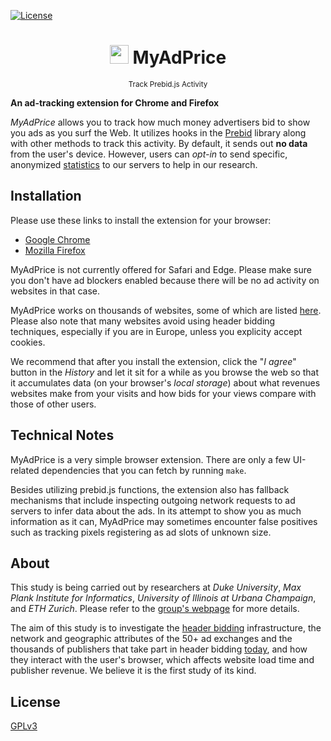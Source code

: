 [![License](https://img.shields.io/badge/License-GPLv3-blue.svg)](https://github.com/waqaraqeel/myadprice/blob/master/LICENSE.txt)


<h1 align="center">
<img  src="https://www.myadprice.com/static/images/icon.png" height="30" width="30">
MyAdPrice
</h1>
<p align="center">
<sup> 
      Track Prebid.js Activity
</sup>


**An ad-tracking extension for Chrome and Firefox**

*MyAdPrice* allows you to track how much money advertisers bid to show you ads as you surf the Web. It utilizes hooks in the [Prebid](https://github.com/prebid/Prebid.js/) library along with other methods to track this activity. By default, it sends out __no data__ from the user's device. However, users can *opt-in* to send specific, anonymized [statistics](https://www.myadprice.com/terms) to our servers to help in our research.

## Installation
Please use these links to install the extension for your browser:
- [Google Chrome](https://bit.ly/myadprice-ch)
- [Mozilla Firefox](https://bit.ly/myadprice-fx)

MyAdPrice is not currently offered for Safari and Edge. Please make sure you don't have ad blockers enabled because there will be no ad activity on websites in that case.

MyAdPrice works on thousands of websites, some of which are listed [here](https://www.myadprice.com/websites). Please also note that many websites avoid using header bidding techniques, especially if you are in Europe, unless you explicity accept cookies.

We recommend that after you install the extension, click the "_I agree_" button in the _History_ and let it sit for a while as you browse the web so that it accumulates data (on your browser's _local storage_) about what revenues websites make from your visits and how bids for your views compare with those of other users.

## Technical Notes
MyAdPrice is a very simple browser extension. There are only a few UI-related dependencies that you can fetch by running `make`.

Besides utilizing prebid.js functions, the extension also has fallback mechanisms that include inspecting outgoing network requests to ad servers to infer data about the ads. In its attempt to show you as much information as it can, MyAdPrice may sometimes encounter false positives such as tracking pixels registering as ad slots of unknown size.

## About
This study is being carried out by researchers at _Duke University_, _Max Plank Institute for Informatics_, _University of Illinois at Urbana Champaign_, and _ETH Zurich_. Please refer to the [group's webpage](http://cspeed.net) for more details.

The aim of this study is to investigate the [header bidding](https://adexchanger.com/publishers/the-rise-of-header-bidding-and-the-end-of-the-publisher-waterfall/) infrastructure, the network and geographic attributes of the 50+ ad exchanges and the thousands of publishers that take part in header bidding [today](https://adzerk.com/hbix/), and how they interact with the user's browser, which affects website load time and publisher revenue. We believe it is the first study of its kind.

## License
[GPLv3](https://github.com/waqaraqeel/myadprice/blob/master/LICENSE.txt)
